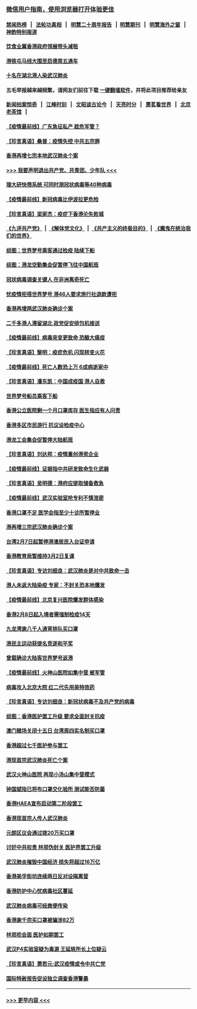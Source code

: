 ### [微信用户指南，使用浏览器打开体验更佳](https://github.com/gfw-breaker/banned-news1/blob/master/indexes/wechat-guide.md?t=0)
#### [禁闻热榜](热点新闻.md?t=0)  &nbsp;&nbsp;|&nbsp;&nbsp; [法轮功真相](https://github.com/gfw-breaker/truth/blob/master/README.md?t=0) &nbsp;&nbsp;|&nbsp;&nbsp; [明慧二十周年报告](https://github.com/gfw-breaker/mh-reports/blob/master/README.md?t=0) &nbsp;&nbsp;|&nbsp;&nbsp;[明慧期刊](https://github.com/gfw-breaker/mh-qikan) &nbsp;&nbsp;|&nbsp;&nbsp; [明慧海外之窗](https://github.com/gfw-breaker/mh-news/blob/master/README.md?t=0) &nbsp;&nbsp;|&nbsp;&nbsp; [神韵特别报道](https://github.com/gfw-breaker/mh-news/blob/master/shenyun.md?t=0)
#### [饮食业冀香港政府领展带头减租](../pages/nsc415/n11864876.md?t=02131902) 
#### [港铁屯马线大围至启德周五通车](../pages/nsc415/n11864842.md?t=02131902) 
#### [十名在湖北港人染武汉肺炎](../pages/nsc415/n11864807.md?t=02131902) 
#### 五毛举报越来越频繁，请网友们前往下载 [一键翻墙软件](https://github.com/gfw-breaker/ssr-accounts)，并将此项目推荐给亲友
#### [新闻拍案惊奇](https://github.com/gfw-breaker/banned-news1/blob/master/pages/link4.md) &nbsp;&nbsp;|&nbsp;&nbsp; [江峰时刻](https://github.com/gfw-breaker/banned-news1/blob/master/pages/link4.md) &nbsp;&nbsp;|&nbsp;&nbsp; [文昭谈古论今](https://github.com/gfw-breaker/banned-news1/blob/master/pages/link4.md) &nbsp;&nbsp;|&nbsp;&nbsp; [天亮时分](https://github.com/gfw-breaker/banned-news1/blob/master/pages/link4.md) &nbsp;&nbsp;|&nbsp;&nbsp; [萧茗看世界](https://github.com/gfw-breaker/banned-news1/blob/master/pages/link4.md) &nbsp;&nbsp;|&nbsp;&nbsp; [北京老茶馆](https://github.com/gfw-breaker/banned-news1/blob/master/pages/link4.md) &nbsp;&nbsp;|&nbsp;&nbsp; 
#### [【疫情最前线】广东急征私产 趁危军管？](../pages/nsc415/n11864205.md?t=02131902) 
#### [【珍言真语】桑普：疫情失控 中共五宗罪](../pages/nsc415/n11864157.md?t=02131902) 
#### [香港再增七宗本地武汉肺炎个案](../pages/nsc415/n11862405.md?t=02131902) 
#### [>>> 我要声明退出共产党、共青团、少年队 <<<](https://github.com/begood0513/goodnews/blob/master/quit/letter.md) 
#### [理大研快筛系统 可同时测冠状病毒等40种病毒](../pages/nsc415/n11862376.md?t=02131902) 
#### [【疫情最前线】新冠病毒比伊波拉更危险](../pages/nsc415/n11862199.md?t=02131902) 
#### [【珍言真语】梁家杰：疫症下香港沦失败城](../pages/nsc415/n11861588.md?t=02131902) 
#### [《九评共产党》](https://github.com/begood0513/9ping.md/blob/master/README.md) &nbsp;|&nbsp; [《解体党文化》](../../../../jtdwh.md/blob/master/README.md)  &nbsp;|&nbsp; [《共产主义的终极目的》](../../../../gczydzjmd.md/blob/master/README.md) &nbsp;|&nbsp; [《魔鬼在统治我们的世界》](../../../../mgztzwmdsj.md/blob/master/README.md) 
#### [组图：世界梦号乘客通过检疫 陆续下船](../pages/nsc415/n11858302.md?t=02131902) 
#### [组图：港龙空勤集会促暂停飞往中国航班](../pages/nsc415/n11858190.md?t=02131902) 
#### [冠状病毒调查关键人 在非洲离奇死亡](../pages/nsc415/n11859798.md?t=02131902) 
#### [忧疫情拒搭世界梦号 港46人要求旅行社退款遭拒](../pages/nsc415/n11859849.md?t=02131902) 
#### [香港再增两武汉肺炎确诊个案](../pages/nsc415/n11859833.md?t=02131902) 
#### [二千多港人滞留湖北 政党促安排包机接送](../pages/nsc415/n11859831.md?t=02131902) 
#### [【疫情最前线】病毒突变更致命 恐酿大瘟疫](../pages/nsc415/n11859604.md?t=02131902) 
#### [【珍言真语】黎明：疫症危机 闪现转变火花](../pages/nsc415/n11859199.md?t=02131902) 
#### [【疫情最前线】死亡人数恐上万 6成病逝家中](../pages/nsc415/n11856687.md?t=02131902) 
#### [【珍言真语】潘东凯：中国成疫国 港人自救](../pages/nsc415/n11856962.md?t=02131902) 
#### [世界梦号船员乘客下船](../pages/nsc415/n11856883.md?t=02131902) 
#### [香港公立医院剩一个月口罩库存 医生指应有人问责](../pages/nsc415/n11856875.md?t=02131902) 
#### [香港多区市民游行 抗议设检疫中心](../pages/nsc415/n11856866.md?t=02131902) 
#### [港龙工会集会促暂停大陆航班](../pages/nsc415/n11856840.md?t=02131902) 
#### [【珍言真语】刘达邦：疫情重创港资企业](../pages/nsc415/n11854274.md?t=02131902) 
#### [【疫情最前线】证据指中共研发致命生化武器](../pages/nsc415/n11853087.md?t=02131902) 
#### [【珍言真语】吴明德：港府应提取储备救急](../pages/nsc415/n11852734.md?t=02131902) 
#### [【疫情最前线】武汉实验室抢专利不慎泄密](../pages/nsc415/n11850310.md?t=02131902) 
#### [香港口罩不足 医学会指至少十诊所暂停业](../pages/nsc415/n11850301.md?t=02131902) 
#### [港再增三宗武汉肺炎确诊个案](../pages/nsc415/n11850328.md?t=02131902) 
#### [台湾2月7日起暂停港澳居民入台证申请](../pages/nsc415/n11850304.md?t=02131902) 
#### [香港教育局暂维持3月2日复课](../pages/nsc415/n11850260.md?t=02131902) 
#### [【珍言真语】专访刘细良：武汉肺炎是对中共致命一击](../pages/nsc415/n11849934.md?t=02131902) 
#### [港人未返大陆染疫 专家：不封关恐本地爆发](../pages/nsc415/n11848021.md?t=02131902) 
#### [【疫情最前线】北京复兴医院爆发群体感染](../pages/nsc415/n11847626.md?t=02131902) 
#### [香港2月8日起入境者需强制检疫14天](../pages/nsc415/n11847658.md?t=02131902) 
#### [九龙湾逾八千人通宵排队买口罩](../pages/nsc415/n11847647.md?t=02131902) 
#### [港民主运动获提名竞逐和平奖](../pages/nsc415/n11847633.md?t=02131902) 
#### [曾载确诊大陆客世界梦号返港](../pages/nsc415/n11847608.md?t=02131902) 
#### [【疫情最前线】火神山医院如集中营 被军管](../pages/nsc415/n11847524.md?t=02131902) 
#### [病毒攻入北京大院 红二代先用美特效药](../pages/nsc415/n11847427.md?t=02131902) 
#### [【珍言真语】专访刘细良：新冠状病毒不及共产党的病毒](../pages/nsc415/n11847164.md?t=02131902) 
#### [组图：香港医护罢工升级 要求全面封关抗疫](../pages/nsc415/n11844107.md?t=02131902) 
#### [澳门赌场关闭十五日 台湾周四实名制买口罩](../pages/nsc415/n11845083.md?t=02131902) 
#### [香港超过七千医护参与罢工](../pages/nsc415/n11845051.md?t=02131902) 
#### [港现首宗武汉肺炎死亡个案](../pages/nsc415/n11844998.md?t=02131902) 
#### [武汉火神山医院 再现小汤山集中营模式](../pages/nsc415/n11844763.md?t=02131902) 
#### [钟国斌指已将布口罩交化验所 测试能否防菌](../pages/nsc415/n11842783.md?t=02131902) 
#### [香港HAEA宣布启动第二阶段罢工](../pages/nsc415/n11842723.md?t=02131902) 
#### [香港现首宗人传人武汉肺炎](../pages/nsc415/n11842766.md?t=02131902) 
#### [元朗区议会通过拨20万买口罩](../pages/nsc415/n11842754.md?t=02131902) 
#### [讨好中共权贵 林郑伪封关 医护界罢工升级](../pages/nsc415/n11842359.md?t=02131902) 
#### [武汉肺炎摧毁中国经济 损失将超过16万亿](../pages/nsc415/n11839723.md?t=02131902) 
#### [香港美孚街坊连续两日反对设隔离营](../pages/nsc415/n11839962.md?t=02131902) 
#### [香港防护中心忧病毒社区蔓延](../pages/nsc415/n11839933.md?t=02131902) 
#### [武汉肺炎病毒可经粪便传染](../pages/nsc415/n11839939.md?t=02131902) 
#### [香港逾千宗买口罩被骗涉82万](../pages/nsc415/n11839914.md?t=02131902) 
#### [林郑拒会面 医护如期罢工](../pages/nsc415/n11839892.md?t=02131902) 
#### [武汉P4实验室疑为毒源 王延轶所长上位疑云](../pages/nsc415/n11835543.md?t=02131902) 
#### [【珍言真语】萧若元:武汉疫情或令中共亡党](../pages/nsc415/n11829394.md?t=02131902) 
#### [国际特赦报告促设独立调查香港警暴](../pages/nsc415/n11833845.md?t=02131902) 

----
#### [ >>> 更早内容 <<< ](../indexes/nsc415-earlier.md)
